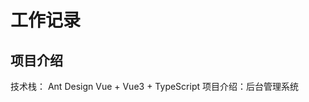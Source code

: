 # 工作记录

<!-- ## 入职流程

- 体检、办工资卡
- 填入职的各种表格，
- 公司发的台式机，自己装
- 安装各种软件，配置环境
- 熟悉环境，了解下同事
- 公司项目领导给了 4 个链接
- 禅道的账号密码，可以分配任务
- 蓝湖的地址（里面是 ui 设计图之类的）
- WPS 在线任务文档地址
- 云效链接（里面有代码仓库），使用 git 下载提交代码
- 领导发了项目的原型图和 ui 图，根据这个图使用 vue3+ts 构建开发后台管理系统项目页面，好在已经做了一部分，可以看之前别人怎么写的 -->

## 项目介绍

技术栈： Ant Design Vue + Vue3 + TypeScript
项目介绍：后台管理系统

